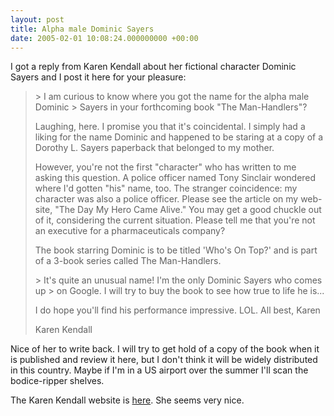 ```yaml
---
layout: post
title: Alpha male Dominic Sayers
date: 2005-02-01 10:08:24.000000000 +00:00
---
```

I got a reply from Karen Kendall about her fictional character Dominic Sayers and I post it here for your pleasure:
<blockquote>&gt; I am curious to know where you got the name for the alpha male Dominic
&gt; Sayers in your forthcoming book "The Man-Handlers"?

Laughing, here. I promise you that it's coincidental. I simply had a liking for the name Dominic and happened to be staring at a copy of a Dorothy L. Sayers paperback that belonged to my mother.

However, you're not the first "character" who has written to me asking this question. A police officer named Tony Sinclair wondered where I'd gotten "his" name, too. The stranger coincidence: my character was also a police officer. Please see the article on my web-site, "The Day My Hero Came Alive." You may get a good chuckle out of it, considering the current situation. Please tell me that you're not an executive for a pharmaceuticals company?

The book starring Dominic is to be titled 'Who's On Top?' and is part of a 3-book series called The Man-Handlers.

&gt; It's quite an unusual name! I'm the only Dominic Sayers who comes up
&gt; on Google. I will try to buy the book to see how true to life he is...

I do hope you'll find his performance impressive.
LOL. All best, Karen

Karen Kendall</blockquote>
Nice of her to write back. I will try to get hold of a copy of the book when it is published and review it here, but I don't think it will be widely distributed in this country. Maybe if I'm in a US airport over the summer I'll scan the bodice-ripper shelves.

The Karen Kendall website is <a href="http://www.karenkendall.com/">here</a>. She seems very nice.
